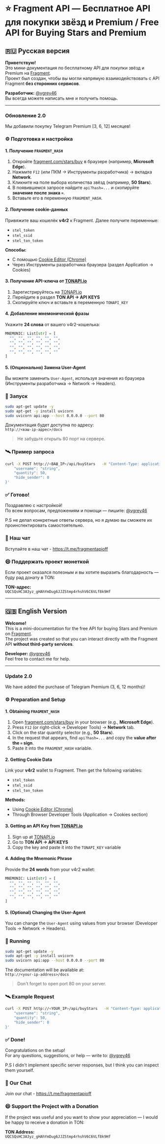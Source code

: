 
# ⭐ Fragment API — Бесплатное API для покупки звёзд и Premium / Free API for Buying Stars and Premium

## 🇷🇺 Русская версия

**Приветствую!**  
Это мини-документация по бесплатному API для покупки звёзд и Premium на [Fragment](https://fragment.com/).  
Проект был создан, чтобы вы могли напрямую взаимодействовать с API Fragment **без сторонних сервисов**.

**Разработчик:** [@vgrey46](https://t.me/vgrey46)  
Вы всегда можете написать мне и получить помощь.

---

### Обновление 2.0
Мы добавили покупку Telegram Premium [3, 6, 12] месяцев!

### ⚙️ Подготовка и настройка

#### 1. Получение `FRAGMENT_HASH`

1. Откройте [fragment.com/stars/buy](https://fragment.com/stars/buy) в браузере (например, **Microsoft Edge**).
2. Нажмите `F12` (или ПКМ → Инструменты разработчика) → вкладка **Network**.
3. Кликните на поле выбора количества звёзд (например, **50 Stars**).
4. В появившемся запросе найдите `api?hash=...` и скопируйте **значение после знака `=`**.
5. Вставьте его в переменную `FRAGMENT_HASH`.

#### 2. Получение cookie-данных

Привяжите ваш кошелёк **v4r2** к Fragment. Далее получите переменные:

- `stel_token`
- `stel_ssid`
- `stel_ton_token`

**Способы:**
- С помощью [Cookie Editor (Chrome)](https://chromewebstore.google.com/detail/cookie-editor/hlkenndednhfkekhgcdicdfddnkalmdm)
- Через Инструменты разработчика браузера (раздел Application → Cookies)

#### 3. Получение API-ключа от [TONAPI.io](https://tonapi.io/)

1. Зарегистрируйтесь на [TONAPI.io](https://tonapi.io/)
2. Перейдите в раздел **TON API → API KEYS**
3. Скопируйте ключ и вставьте в переменную `TONAPI_KEY`

#### 4. Добавление мнемонической фразы

Укажите **24 слова** от вашего v4r2-кошелька:

```python
MNEMONIC: List[str] = [
  "", "", "", "", "", "",
  "", "", "", "", "", "",
  "", "", "", "", "", "",
  "", "", "", "", "", ""
]
```

#### 5. (Опционально) Замена User-Agent

Вы можете заменить `User-Agent`, используя значения из браузера (Инструменты разработчика → Network → Headers).

### 🚀 Запуск

```bash
sudo apt-get update -y
sudo apt-get -y install uvicorn
sudo uvicorn api:app --host 0.0.0.0 --port 80
```

Документация будет доступна по адресу:  
`http://<ваш-ip-адрес>/docs`

> Не забудьте открыть 80 порт на сервере.

### 🛰️ Пример запроса

```bash
curl -X POST http://<ВАШ_IP>/api/buyStars   -H "Content-Type: application/json"   -d '{
    "username": "string",
    "quantity": 50,
    "hide_sender": 0
}'
```

### ✅ Готово!

Поздравляю с настройкой!  
По всем вопросам, предложениям и помощи — пишите: [@vgrey46](https://t.me/vgrey46)

P.S не делал конкретные ответы сервера, но я думаю вы сможете их проинспектировать самостоятельно.

### 💎 Наш чат

Вступайте в наш чат - https://t.me/fragmentapioff

### 😄 Поддержать проект монеткой

Если проект оказался полезным и вы хотите выразить благодарность — буду рад донату в TON:

**TON-адрес:**  
`UQCSQsHC3A3yz_gHAhYmDug6JJZStmp4rhshV6C6VLf8k9Hf`

---

## 🇬🇧 English Version

**Welcome!**  
This is a mini-documentation for the free API for buying Stars and Premium on [Fragment](https://fragment.com/).  
The project was created so that you can interact directly with the Fragment API **without third-party services**.

**Developer:** [@vgrey46](https://t.me/vgrey46)  
Feel free to contact me for help.

---

### Update 2.0
We have added the purchase of Telegram Premium (3, 6, 12 months)!

### ⚙️ Preparation and Setup

#### 1. Obtaining `FRAGMENT_HASH`

1. Open [fragment.com/stars/buy](https://fragment.com/stars/buy) in your browser (e.g., **Microsoft Edge**).
2. Press `F12` (or right-click → Developer Tools) → **Network** tab.
3. Click on the star quantity selector (e.g., **50 Stars**).
4. In the request that appears, find `api?hash=...` and copy the **value after the `=` sign**.
5. Paste it into the `FRAGMENT_HASH` variable.

#### 2. Getting Cookie Data

Link your **v4r2** wallet to Fragment. Then get the following variables:

- `stel_token`
- `stel_ssid`
- `stel_ton_token`

**Methods:**
- Using [Cookie Editor (Chrome)](https://chromewebstore.google.com/detail/cookie-editor/hlkenndednhfkekhgcdicdfddnkalmdm)
- Through Browser Developer Tools (Application → Cookies section)

#### 3. Getting an API Key from [TONAPI.io](https://tonapi.io/)

1. Sign up at [TONAPI.io](https://tonapi.io/)
2. Go to **TON API → API KEYS**
3. Copy the key and paste it into the `TONAPI_KEY` variable

#### 4. Adding the Mnemonic Phrase

Provide the **24 words** from your v4r2 wallet:

```python
MNEMONIC: List[str] = [
  "", "", "", "", "", "",
  "", "", "", "", "", "",
  "", "", "", "", "", "",
  "", "", "", "", "", ""
]
```

#### 5. (Optional) Changing the User-Agent

You can change the `User-Agent` using values from your browser (Developer Tools → Network → Headers).

### 🚀 Running

```bash
sudo apt-get update -y
sudo apt-get -y install uvicorn
sudo uvicorn api:app --host 0.0.0.0 --port 80
```

The documentation will be available at:  
`http://<your-ip-address>/docs`

> Don't forget to open port 80 on your server.

### 🛰️ Example Request

```bash
curl -X POST http://<YOUR_IP>/api/buyStars   -H "Content-Type: application/json"   -d '{
    "username": "string",
    "quantity": 50,
    "hide_sender": 0
}'
```

### ✅ Done!

Congratulations on the setup!  
For any questions, suggestions, or help — write to: [@vgrey46](https://t.me/vgrey46)

P.S I didn't implement specific server responses, but I think you can inspect them yourself.

### 💎 Our Chat

Join our chat - https://t.me/fragmentapioff

### 😄 Support the Project with a Donation

If the project was useful and you want to show your appreciation — I would be happy to receive a donation in TON:

**TON Address:**  
`UQCSQsHC3A3yz_gHAhYmDug6JJZStmp4rhshV6C6VLf8k9Hf`